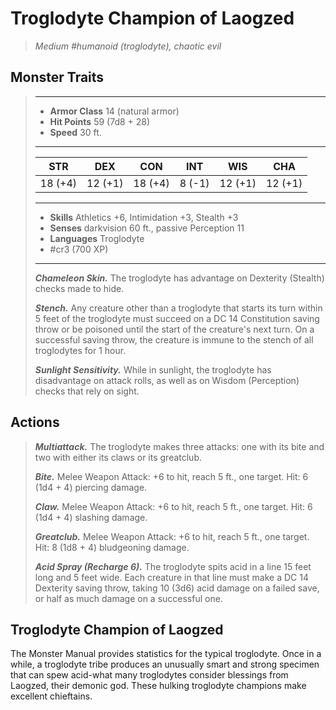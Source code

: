 # Troglodyte Champion of Laogzed
>*Medium #humanoid (troglodyte), chaotic evil*
## Monster Traits
>___
>- **Armor Class** 14 (natural armor)
>- **Hit Points** 59 (7d8 + 28)
>- **Speed** 30 ft.
>___
>|STR|DEX|CON|INT|WIS|CHA|
>|:---:|:---:|:---:|:---:|:---:|:---:|
>|18 (+4)|12 (+1)|18 (+4)|8 (-1)|12 (+1)|12 (+1)|
>___
>- **Skills** Athletics +6, Intimidation +3, Stealth +3
>- **Senses** darkvision 60 ft., passive Perception 11
>- **Languages** Troglodyte
>- #cr3 (700 XP)
>___
>***Chameleon Skin.*** The troglodyte has advantage on Dexterity (Stealth) checks made to hide.  
>
>***Stench.*** Any creature other than a troglodyte that starts its turn within 5 feet of the troglodyte must succeed on a DC 14 Constitution saving throw or be poisoned until the start of the creature's next turn. On a successful saving throw, the creature is immune to the stench of all troglodytes for 1 hour.  
>
>***Sunlight Sensitivity.*** While in sunlight, the troglodyte has disadvantage on attack rolls, as well as on Wisdom (Perception) checks that rely on sight.  
>
## Actions
>***Multiattack.*** The troglodyte makes three attacks: one with its bite and two with either its claws or its greatclub.  
>
>***Bite.*** Melee Weapon Attack: +6 to hit, reach 5 ft., one target. Hit: 6 (1d4 + 4) piercing damage.  
>
>***Claw.*** Melee Weapon Attack: +6 to hit, reach 5 ft., one target. Hit: 6 (1d4 + 4) slashing damage.  
>
>***Greatclub.*** Melee Weapon Attack: +6 to hit, reach 5 ft., one target. Hit: 8 (1d8 + 4) bludgeoning damage.  
>
>***Acid Spray (Recharge 6).*** The troglodyte spits acid in a line 15 feet long and 5 feet wide. Each creature in that line must make a DC 14 Dexterity saving throw, taking 10 (3d6) acid damage on a failed save, or half as much damage on a successful one.
## Troglodyte Champion of Laogzed
The Monster Manual provides statistics for the typical troglodyte. Once in a while, a troglodyte tribe produces an unusually smart and strong specimen that can spew acid-what many troglodytes consider blessings from Laogzed, their demonic god. These hulking troglodyte champions make excellent chieftains.